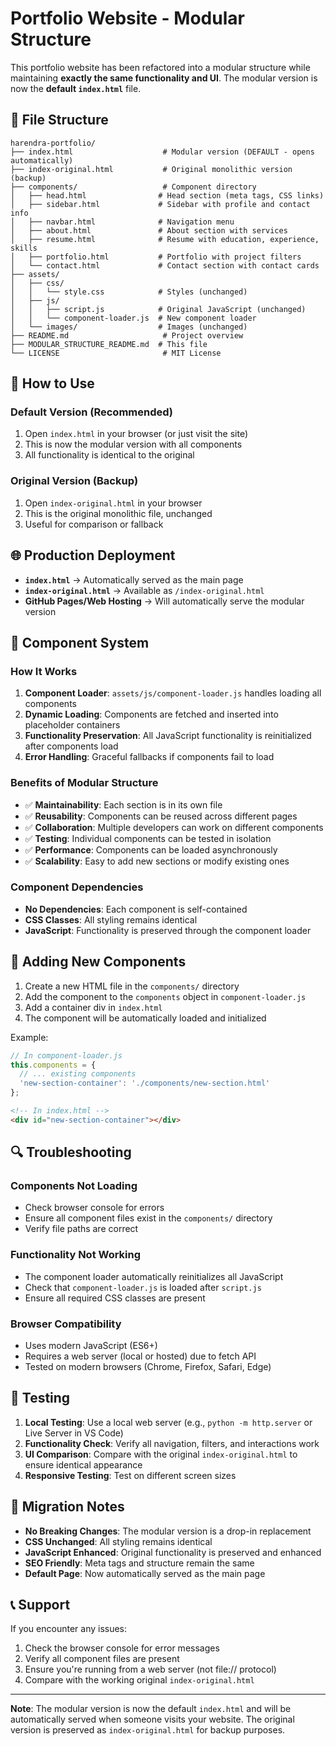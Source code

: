 # Portfolio Website - Modular Structure

This portfolio website has been refactored into a modular structure while maintaining **exactly the same functionality and UI**. The modular version is now the **default `index.html`** file.

## 📁 File Structure

```
harendra-portfolio/
├── index.html                    # Modular version (DEFAULT - opens automatically)
├── index-original.html           # Original monolithic version (backup)
├── components/                   # Component directory
│   ├── head.html                # Head section (meta tags, CSS links)
│   ├── sidebar.html             # Sidebar with profile and contact info
│   ├── navbar.html              # Navigation menu
│   ├── about.html               # About section with services
│   ├── resume.html              # Resume with education, experience, skills
│   ├── portfolio.html           # Portfolio with project filters
│   └── contact.html             # Contact section with contact cards
├── assets/
│   ├── css/
│   │   └── style.css            # Styles (unchanged)
│   ├── js/
│   │   ├── script.js            # Original JavaScript (unchanged)
│   │   └── component-loader.js  # New component loader
│   └── images/                  # Images (unchanged)
├── README.md                     # Project overview
├── MODULAR_STRUCTURE_README.md  # This file
└── LICENSE                       # MIT License
```

## 🚀 How to Use

### **Default Version (Recommended)**
1. Open `index.html` in your browser (or just visit the site)
2. This is now the modular version with all components
3. All functionality is identical to the original

### **Original Version (Backup)**
1. Open `index-original.html` in your browser
2. This is the original monolithic file, unchanged
3. Useful for comparison or fallback

## 🌐 **Production Deployment**

- **`index.html`** → Automatically served as the main page
- **`index-original.html`** → Available as `/index-original.html`
- **GitHub Pages/Web Hosting** → Will automatically serve the modular version

## 🔧 Component System

### How It Works
1. **Component Loader**: `assets/js/component-loader.js` handles loading all components
2. **Dynamic Loading**: Components are fetched and inserted into placeholder containers
3. **Functionality Preservation**: All JavaScript functionality is reinitialized after components load
4. **Error Handling**: Graceful fallbacks if components fail to load

### Benefits of Modular Structure
- ✅ **Maintainability**: Each section is in its own file
- ✅ **Reusability**: Components can be reused across different pages
- ✅ **Collaboration**: Multiple developers can work on different components
- ✅ **Testing**: Individual components can be tested in isolation
- ✅ **Performance**: Components can be loaded asynchronously
- ✅ **Scalability**: Easy to add new sections or modify existing ones

### Component Dependencies
- **No Dependencies**: Each component is self-contained
- **CSS Classes**: All styling remains identical
- **JavaScript**: Functionality is preserved through the component loader

## 📝 Adding New Components

1. Create a new HTML file in the `components/` directory
2. Add the component to the `components` object in `component-loader.js`
3. Add a container div in `index.html`
4. The component will be automatically loaded and initialized

Example:
```javascript
// In component-loader.js
this.components = {
  // ... existing components
  'new-section-container': './components/new-section.html'
};
```

```html
<!-- In index.html -->
<div id="new-section-container"></div>
```

## 🔍 Troubleshooting

### Components Not Loading
- Check browser console for errors
- Ensure all component files exist in the `components/` directory
- Verify file paths are correct

### Functionality Not Working
- The component loader automatically reinitializes all JavaScript
- Check that `component-loader.js` is loaded after `script.js`
- Ensure all required CSS classes are present

### Browser Compatibility
- Uses modern JavaScript (ES6+)
- Requires a web server (local or hosted) due to fetch API
- Tested on modern browsers (Chrome, Firefox, Safari, Edge)

## 📱 Testing

1. **Local Testing**: Use a local web server (e.g., `python -m http.server` or Live Server in VS Code)
2. **Functionality Check**: Verify all navigation, filters, and interactions work
3. **UI Comparison**: Compare with the original `index-original.html` to ensure identical appearance
4. **Responsive Testing**: Test on different screen sizes

## 🔄 Migration Notes

- **No Breaking Changes**: The modular version is a drop-in replacement
- **CSS Unchanged**: All styling remains identical
- **JavaScript Enhanced**: Original functionality is preserved and enhanced
- **SEO Friendly**: Meta tags and structure remain the same
- **Default Page**: Now automatically served as the main page

## 📞 Support

If you encounter any issues:
1. Check the browser console for error messages
2. Verify all component files are present
3. Ensure you're running from a web server (not file:// protocol)
4. Compare with the working original `index-original.html`

---

**Note**: The modular version is now the default `index.html` and will be automatically served when someone visits your website. The original version is preserved as `index-original.html` for backup purposes.

